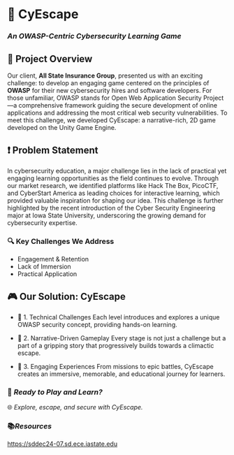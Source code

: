# 🤖 **CyEscape**  
### *An OWASP-Centric Cybersecurity Learning Game*  

## 🎯 **Project Overview**  
Our client, **All State Insurance Group**, presented us with an exciting challenge: to develop an engaging game centered on the principles of **OWASP** for their new cybersecurity hires and software developers. For those unfamiliar, OWASP stands for Open Web Application Security Project—a comprehensive framework guiding the secure development of online applications and addressing the most critical web security vulnerabilities. To meet this challenge, we developed CyEscape: a narrative-rich, 2D game developed on the Unity Game Engine.

## ❗ **Problem Statement**  
In cybersecurity education, a major challenge lies in the lack of practical yet engaging learning opportunities as the field continues to evolve. Through our market research, we identified platforms like Hack The Box, PicoCTF, and CyberStart America as leading choices for interactive learning, which provided valuable inspiration for shaping our idea. This challenge is further highlighted by the recent introduction of the Cyber Security Engineering major at Iowa State University, underscoring the growing demand for cybersecurity expertise.

### 🔍 **Key Challenges We Address**  
- Engagement & Retention
- Lack of Immersion
- Practical Application

## 🎮 **Our Solution: CyEscape**  

- 🔐 1. Technical Challenges
Each level introduces and explores a unique OWASP security concept, providing hands-on learning.  

- 📖 2. Narrative-Driven Gameplay
Every stage is not just a challenge but a part of a gripping story that progressively builds towards a climactic escape.  

- 🌟 3. Engaging Experiences
From missions to epic battles, CyEscape creates an immersive, memorable, and educational journey for learners.  


### 🚀 *Ready to Play and Learn?*  
🌐 *Explore, escape, and secure with CyEscape.*  

### 📚*Resources*  
https://sddec24-07.sd.ece.iastate.edu


